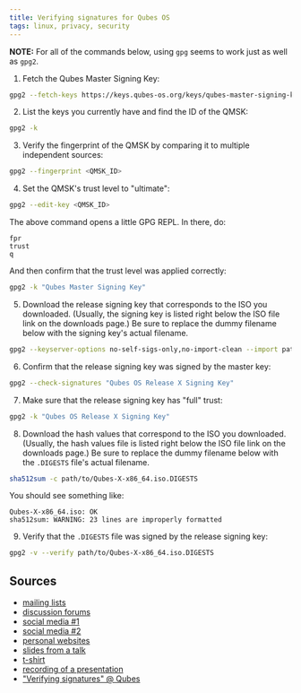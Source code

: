 ```yaml
---
title: Verifying signatures for Qubes OS
tags: linux, privacy, security
---
```


**NOTE:** For all of the commands below, using `gpg` seems to work just as well as `gpg2`.

1. Fetch the Qubes Master Signing Key:

```bash
gpg2 --fetch-keys https://keys.qubes-os.org/keys/qubes-master-signing-key.asc
```

2. List the keys you currently have and find the ID of the QMSK:

```bash
gpg2 -k
```

3. Verify the fingerprint of the QMSK by comparing it to multiple independent sources:

```bash
gpg2 --fingerprint <QMSK_ID>
```

4. Set the QMSK's trust level to "ultimate":

```bash
gpg2 --edit-key <QMSK_ID>
```

The above command opens a little GPG REPL. In there, do:

```
fpr
trust
q
```

And then confirm that the trust level was applied correctly:

```bash
gpg2 -k "Qubes Master Signing Key"
```

5. Download the release signing key that corresponds to the ISO you downloaded. (Usually, the signing key is listed right below the ISO file link on the downloads page.) Be sure to replace the dummy filename below with the signing key's actual filename.

```bash
gpg2 --keyserver-options no-self-sigs-only,no-import-clean --import path/to/qubes-release-X-signing-key.asc
```

6. Confirm that the release signing key was signed by the master key:

```bash
gpg2 --check-signatures "Qubes OS Release X Signing Key"
```

7. Make sure that the release signing key has "full" trust:

```bash
gpg2 -k "Qubes OS Release X Signing Key"
```

8. Download the hash values that correspond to the ISO you downloaded. (Usually, the hash values file is listed right below the ISO file link on the downloads page.) Be sure to replace the dummy filename below with the `.DIGESTS` file's actual filename.

```bash
sha512sum -c path/to/Qubes-X-x86_64.iso.DIGESTS
```

You should see something like:

```
Qubes-X-x86_64.iso: OK
sha512sum: WARNING: 23 lines are improperly formatted
```

9. Verify that the `.DIGESTS` file was signed by the release signing key:

```bash
gpg2 -v --verify path/to/Qubes-X-x86_64.iso.DIGESTS
```

## Sources

- [mailing lists](https://groups.google.com/g/qubes-devel/c/RqR9WPxICwg/m/kaQwknZPDHkJ)
- [discussion forums](https://forum.qubes-os.org/t/1441/9)
- [social media #1](https://twitter.com/rootkovska/status/496976187491876864)
- [social media #2](https://www.reddit.com/r/Qubes/comments/5bme9n/fingerprint_verification/)
- [personal websites](https://andrewdavidwong.com/fingerprints.txt)
- [slides from a talk](https://hyperelliptic.org/PSC/slides/psc2015_qubesos.pdf)
- [t-shirt](https://twitter.com/legind/status/813847907858337793/photo/2)
- [recording of a presentation](https://youtu.be/S0TVw7U3MkE?t=2563)
- ["Verifying signatures" @ Qubes](https://www.qubes-os.org/security/verifying-signatures/)
